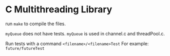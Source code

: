 <h1> C Multithreading Library </h1>

run ```make``` to compile the files.

```myQueue``` does not have tests.
```myQueue``` is used in channel.c and threadPool.c.

Run tests with a command ```<filename>/<filename>Test```
For example: ```future/futureTest```
